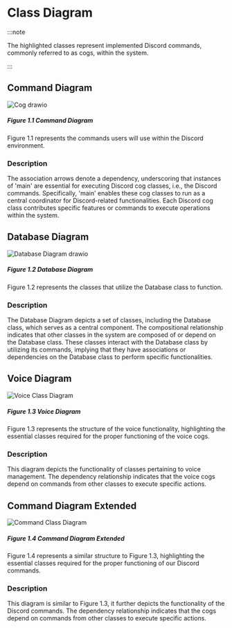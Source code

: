 # Class Diagram
:::note

The highlighted classes represent implemented Discord commands, commonly referred to as cogs, within the system.

:::
## Command Diagram

![Cog drawio](https://github.com/cis3296s23/DungeonHuntingRPG/assets/74037708/36508a00-ee5c-4b36-9328-85a0057c53c5)
##### Figure 1.1 Command Diagram
Figure 1.1 represents the commands users will use within the Discord environment. 
### Description
The association arrows denote a dependency, underscoring that instances of 'main' are essential for executing Discord cog classes, i.e., the Discord commands. Specifically, 'main' enables these cog classes to run as a central coordinator for Discord-related functionalities. Each Discord cog class contributes specific features or commands to execute operations within the system.

## Database Diagram

![Database Diagram drawio](https://github.com/cis3296s23/DungeonHuntingRPG/assets/74037708/88e28041-08ae-4bff-9848-845691b1437c)
##### Figure 1.2 Database Diagram
Figure 1.2 represents the classes that utilize the Database class to function. 
### Description
The Database Diagram depicts a set of classes, including the Database class, which serves as a central component. The compositional relationship indicates that other classes in the system are composed of or depend on the Database class. These classes interact with the Database class by utilizing its commands, implying that they have associations or dependencies on the Database class to perform specific functionalities.

## Voice Diagram

![Voice Class Diagram](https://github.com/cis3296s23/DungeonHuntingRPG/assets/74037708/39435038-a78a-4559-8f9b-c087a40e1d1e)
##### Figure 1.3 Voice Diagram
Figure 1.3 represents the structure of the voice functionality, highlighting the essential classes required for the proper functioning of the voice cogs.
### Description
This diagram depicts the functionality of classes pertaining to voice management. The dependency relationship indicates that the voice cogs depend on commands from other classes to execute specific actions.

## Command Diagram Extended

![Command Class Diagram](https://github.com/cis3296s23/DungeonHuntingRPG/assets/74037708/be5b460b-26c9-47d1-84b4-a87ffbf3e6f8)
##### Figure 1.4 Command Diagram Extended
Figure 1.4 represents a similar structure to Figure 1.3, highlighting the essential classes required for the proper functioning of our Discord commands. 
### Description 
This diagram is similar to Figure 1.3, it further depicts the functionality of the Discord commands. The dependency relationship indicates that the cogs depend on commands from other classes to execute specific actions.
